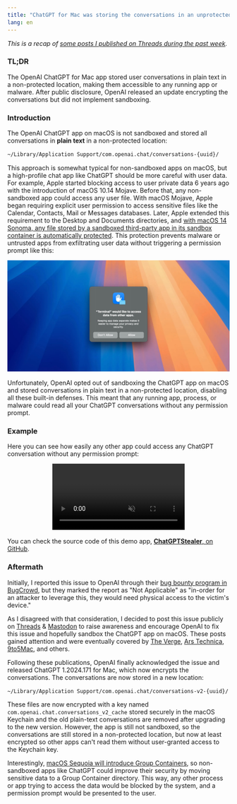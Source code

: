 ```yaml
---
title: "ChatGPT for Mac was storing the conversations in an unprotected location"
lang: en
---
```


_This is a recap of [some posts I published on Threads during the past week][threads]._

### TL;DR

The OpenAI ChatGPT for Mac app stored user conversations in plain text in a non-protected location, making them accessible to any running app or malware. After public disclosure, OpenAI released an update encrypting the conversations but did not implement sandboxing.

### Introduction

The OpenAI ChatGPT app on macOS is not sandboxed and stored all conversations in **plain text** in a non-protected location:

```bash
~/Library/Application Support/com.openai.chat/conversations-{uuid}/
```

This approach is somewhat typical for non-sandboxed apps on macOS, but a high-profile chat app like ChatGPT should be more careful with user data. For example, Apple started blocking access to user private data 6 years ago with the introduction of macOS 10.14 Mojave. Before that, any non-sandboxed app could access any user file. With macOS Mojave, Apple began requiring explicit user permission to access sensitive files like the Calendar, Contacts, Mail or Messages databases. Later, Apple extended this requirement to the Desktop and Documents directories, and [with macOS 14 Sonoma, any file stored by a sandboxed third-party app in its sandbox container is automatically protected](https://developer.apple.com/documentation/security/app_sandbox/accessing_files_from_the_macos_app_sandbox#4144038). This protection prevents malware or untrusted apps from exfiltrating user data without triggering a permission prompt like this:

![macOS Sandbox Container Access Prompt](/media/2024/07/macos-sandbox-request.jpg)

Unfortunately, OpenAI opted out of sandboxing the ChatGPT app on macOS and stored conversations in plain text in a non-protected location, disabling all these built-in defenses. This meant that any running app, process, or malware could read all your ChatGPT conversations without any permission prompt.

### Example

Here you can see how easily any other app could access any ChatGPT conversation without any permission prompt:

<center>
<video autoplay loop playsinline muted style="max-width: 100%;" src="/media/2024/07/chatgptstealer-demo.mp4"></video>
</center>

You can check the source code of this demo app, [**ChatGPTStealer**, on GitHub](https://github.com/pvieito/ChatGPTStealer).

### Aftermath

Initially, I reported this issue to OpenAI through their [bug bounty program in BugCrowd](https://bugcrowd.com/openai), but they marked the report as "Not Applicable" as "in-order for an attacker to leverage this, they would need physical access to the victim's device."

As I disagreed with that consideration, I decided to post this issue publicly on [Threads][threads] & [Mastodon][mastodon] to raise awareness and encourage OpenAI to fix this issue and hopefully sandbox the ChatGPT app on macOS. These posts gained attention and were eventually covered by [The Verge](https://www.theverge.com/2024/7/3/24191636/openai-chatgpt-mac-app-conversations-plain-text), [Ars Technica](https://arstechnica.com/ai/2024/07/chatgpts-much-heralded-mac-app-was-storing-conversations-as-plain-text/), [9to5Mac](https://9to5mac.com/2024/07/03/chatgpt-macos-conversations-plain-text/), and others.

Following these publications, OpenAI finally acknowledged the issue and released ChatGPT 1.2024.171 for Mac, which now encrypts the conversations. The conversations are now stored in a new location:

```bash
~/Library/Application Support/com.openai.chat/conversations-v2-{uuid}/
```

These files are now encrypted with a key named `com.openai.chat.conversations_v2_cache` stored securely in the macOS Keychain and the old plain-text conversations are removed after upgrading to the new version. However, the app is still not sandboxed, so the conversations are still stored in a non-protected location, but now at least encrypted so other apps can't read them without user-granted access to the Keychain key.

Interestingly, [macOS Sequoia will introduce Group Containers](https://developer.apple.com/wwdc24/10123?time=743), so non-sandboxed apps like ChatGPT could improve their security by moving sensitive data to a Group Container directory. This way, any other process or app trying to access the data would be blocked by the system, and a permission prompt would be presented to the user.

[threads]: https://www.threads.net/@pvieito/post/C85NVV6hvF6?xmt=AQGz2aGyO79t7rDf_sy_9CCnwG61rDGEsdERLEa6TbqZ0g
[mastodon]: https://mastodon.social/@pvieito/112713171065724442